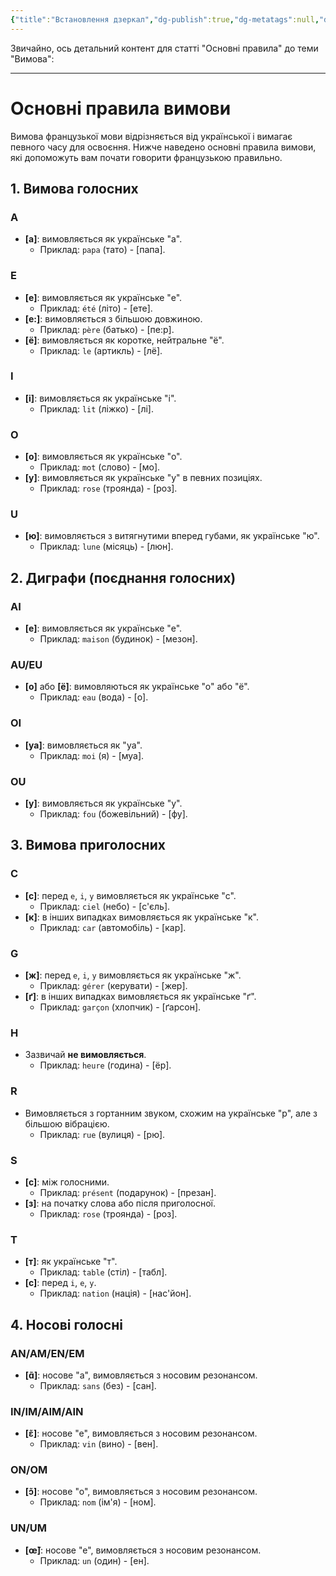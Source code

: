 ```yaml
---
{"title":"Встановлення дзеркал","dg-publish":true,"dg-metatags":null,"dg-home":null,"permalink":"/vimova/osnovni-pravila/","dgPassFrontmatter":true,"noteIcon":""}
---
```



Звичайно, ось детальний контент для статті "Основні правила" до теми "Вимова":

---

# Основні правила вимови

Вимова французької мови відрізняється від української і вимагає певного часу для освоєння. Нижче наведено основні правила вимови, які допоможуть вам почати говорити французькою правильно.

## 1. Вимова голосних

### A
- **[а]**: вимовляється як українське "а".
  - Приклад: `papa` (тато) - [папа].

### E
- **[е]**: вимовляється як українське "е".
  - Приклад: `été` (літо) - [ете].
- **[е:]**: вимовляється з більшою довжиною.
  - Приклад: `père` (батько) - [пе:р].
- **[ё]**: вимовляється як коротке, нейтральне "ё".
  - Приклад: `le` (артикль) - [лё].

### I
- **[і]**: вимовляється як українське "і".
  - Приклад: `lit` (ліжко) - [лі].

### O
- **[о]**: вимовляється як українське "о".
  - Приклад: `mot` (слово) - [мо].
- **[у]**: вимовляється як українське "у" в певних позиціях.
  - Приклад: `rose` (троянда) - [роз].

### U
- **[ю]**: вимовляється з витягнутими вперед губами, як українське "ю".
  - Приклад: `lune` (місяць) - [люн].

## 2. Диграфи (поєднання голосних)

### AI
- **[е]**: вимовляється як українське "е".
  - Приклад: `maison` (будинок) - [мезон].

### AU/EU
- **[о]** або **[ё]**: вимовляються як українське "о" або "ё".
  - Приклад: `eau` (вода) - [о].

### OI
- **[уа]**: вимовляється як "уа".
  - Приклад: `moi` (я) - [муа].

### OU
- **[у]**: вимовляється як українське "у".
  - Приклад: `fou` (божевільний) - [фу].

## 3. Вимова приголосних

### C
- **[с]**: перед `e`, `i`, `y` вимовляється як українське "с".
  - Приклад: `ciel` (небо) - [с'єль].
- **[к]**: в інших випадках вимовляється як українське "к".
  - Приклад: `car` (автомобіль) - [кар].

### G
- **[ж]**: перед `e`, `i`, `y` вимовляється як українське "ж".
  - Приклад: `gérer` (керувати) - [жер].
- **[ґ]**: в інших випадках вимовляється як українське "ґ".
  - Приклад: `garçon` (хлопчик) - [ґарсон].

### H
- Зазвичай **не вимовляється**.
  - Приклад: `heure` (година) - [ёр].

### R
- Вимовляється з гортанним звуком, схожим на українське "р", але з більшою вібрацією.
  - Приклад: `rue` (вулиця) - [рю].

### S
- **[с]**: між голосними.
  - Приклад: `présent` (подарунок) - [презан].
- **[з]**: на початку слова або після приголосної.
  - Приклад: `rose` (троянда) - [роз].

### T
- **[т]**: як українське "т".
  - Приклад: `table` (стіл) - [табл].
- **[с]**: перед `i`, `e`, `y`.
  - Приклад: `nation` (нація) - [нас'йон].

## 4. Носові голосні

### AN/AM/EN/EM
- **[ɑ̃]**: носове "а", вимовляється з носовим резонансом.
  - Приклад: `sans` (без) - [сан].

### IN/IM/AIM/AIN
- **[ɛ̃]**: носове "е", вимовляється з носовим резонансом.
  - Приклад: `vin` (вино) - [вен].

### ON/OM
- **[ɔ̃]**: носове "о", вимовляється з носовим резонансом.
  - Приклад: `nom` (ім'я) - [ном].

### UN/UM
- **[œ̃]**: носове "е", вимовляється з носовим резонансом.
  - Приклад: `un` (один) - [ен].

